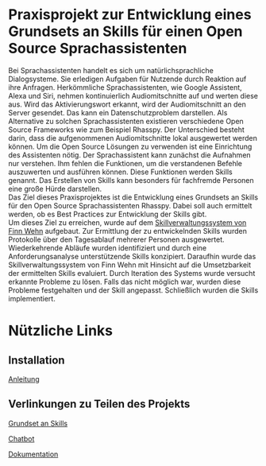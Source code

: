 # Praxisprojekt zur Entwicklung eines Grundsets an Skills für einen Open Source Sprachassistenten


Bei Sprachassistenten handelt es sich um natürlichsprachliche Dialogsysteme. Sie erledigen Aufgaben für Nutzende durch Reaktion auf ihre Anfragen. Herkömmliche Sprachassistenten, wie Google Assistent, Alexa und Siri,  nehmen kontinuierlich Audiomitschnitte auf und werten diese aus. Wird das Aktivierungswort erkannt, wird der Audiomitschnitt an den Server gesendet. Das kann ein Datenschutzproblem darstellen. Als Alternative zu solchen Sprachassistenten existieren verschiedene Open Source Frameworks wie zum Beispiel Rhasspy. Der Unterschied besteht darin, dass die aufgenommenen Audiomitschnitte lokal ausgewertet werden können. Um die Open Source Lösungen zu verwenden ist eine Einrichtung des Assistenten nötig. Der Sprachassistent kann zunächst die Aufnahmen nur verstehen. Ihm fehlen die Funktionen, um die verstandenen Befehle auszuwerten und ausführen können.  Diese Funktionen werden Skills genannt. Das Erstellen von Skills kann besonders für fachfremde Personen eine große Hürde darstellen.  
Das Ziel dieses Praxisprojektes ist die Entwicklung eines Grundsets an Skills für den Open Source Sprachassistenten Rhasspy. Dabei soll auch ermittelt werden, ob es Best Practices zur Entwicklung der Skills gibt.   
Um dieses Ziel zu erreichen, wurde auf dem [Skillverwaltungssystem von Finn Wehn](https://github.com/fwehn/pp-voiceassistant) aufgebaut. Zur Ermittlung der zu entwickelnden Skills wurden Protokolle über den Tagesablauf mehrerer Personen ausgewertet. Wiederkehrende Abläufe wurden identifiziert und durch eine Anforderungsanalyse unterstützende Skills konzipiert. Daraufhin wurde das Skillverwaltungssystem von Finn Wehn mit Hinsicht auf die Umsetzbarkeit der ermittelten Skills evaluiert. Durch Iteration des Systems wurde versucht erkannte Probleme zu lösen. Falls das nicht möglich war, wurden diese Probleme festgehalten und der Skill angepasst. Schließlich wurden die Skills implementiert. 

# Nützliche Links

## Installation

[Anleitung](https://sjohannsen1.github.io/pp-voiceassistant/docs/installation/index/)

## Verlinkungen zu Teilen des Projekts

[Grundset an Skills](./src/client/skills/) <br>

[Chatbot](./src/discord_client/) <br>

[Dokumentation](https://sjohannsen1.github.io/pp-voiceassistant/) <br>
